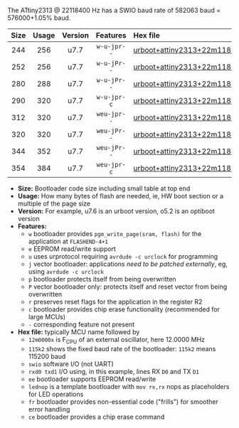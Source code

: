 The ATtiny2313 @ 22118400 Hz has a SWIO baud rate of 582063 baud = 576000+1.05% baud.

|Size|Usage|Version|Features|Hex file|
|:-:|:-:|:-:|:-:|:--|
|244|256|u7.7|`w-u-jpr--`|[urboot+attiny2313+22m1184x++576k0_swio_rxd0_txd1_lednop.hex](https://raw.githubusercontent.com/stefanrueger/urboot.hex/main/mcus/attiny2313/external_oscillator/fcpu+22m1184_Hz/br++576k0_bps/urboot+attiny2313+22m1184x++576k0_swio_rxd0_txd1_lednop.hex)|
|252|256|u7.7|`w-u-jPr--`|[urboot+attiny2313+22m1184x++576k0_swio_rxd0_txd1.hex](https://raw.githubusercontent.com/stefanrueger/urboot.hex/main/mcus/attiny2313/external_oscillator/fcpu+22m1184_Hz/br++576k0_bps/urboot+attiny2313+22m1184x++576k0_swio_rxd0_txd1.hex)|
|280|288|u7.7|`w-u-jPr--`|[urboot+attiny2313+22m1184x++576k0_swio_rxd0_txd1_lednop_fr.hex](https://raw.githubusercontent.com/stefanrueger/urboot.hex/main/mcus/attiny2313/external_oscillator/fcpu+22m1184_Hz/br++576k0_bps/urboot+attiny2313+22m1184x++576k0_swio_rxd0_txd1_lednop_fr.hex)|
|290|320|u7.7|`w-u-jpr-c`|[urboot+attiny2313+22m1184x++576k0_swio_rxd0_txd1_lednop_fr_ce.hex](https://raw.githubusercontent.com/stefanrueger/urboot.hex/main/mcus/attiny2313/external_oscillator/fcpu+22m1184_Hz/br++576k0_bps/urboot+attiny2313+22m1184x++576k0_swio_rxd0_txd1_lednop_fr_ce.hex)|
|312|320|u7.7|`weu-jpr--`|[urboot+attiny2313+22m1184x++576k0_swio_rxd0_txd1_ee_lednop.hex](https://raw.githubusercontent.com/stefanrueger/urboot.hex/main/mcus/attiny2313/external_oscillator/fcpu+22m1184_Hz/br++576k0_bps/urboot+attiny2313+22m1184x++576k0_swio_rxd0_txd1_ee_lednop.hex)|
|320|320|u7.7|`weu-jPr--`|[urboot+attiny2313+22m1184x++576k0_swio_rxd0_txd1_ee.hex](https://raw.githubusercontent.com/stefanrueger/urboot.hex/main/mcus/attiny2313/external_oscillator/fcpu+22m1184_Hz/br++576k0_bps/urboot+attiny2313+22m1184x++576k0_swio_rxd0_txd1_ee.hex)|
|344|352|u7.7|`weu-jPr--`|[urboot+attiny2313+22m1184x++576k0_swio_rxd0_txd1_ee_lednop_fr.hex](https://raw.githubusercontent.com/stefanrueger/urboot.hex/main/mcus/attiny2313/external_oscillator/fcpu+22m1184_Hz/br++576k0_bps/urboot+attiny2313+22m1184x++576k0_swio_rxd0_txd1_ee_lednop_fr.hex)|
|354|384|u7.7|`weu-jpr-c`|[urboot+attiny2313+22m1184x++576k0_swio_rxd0_txd1_ee_lednop_fr_ce.hex](https://raw.githubusercontent.com/stefanrueger/urboot.hex/main/mcus/attiny2313/external_oscillator/fcpu+22m1184_Hz/br++576k0_bps/urboot+attiny2313+22m1184x++576k0_swio_rxd0_txd1_ee_lednop_fr_ce.hex)|

- **Size:** Bootloader code size including small table at top end
- **Usage:** How many bytes of flash are needed, ie, HW boot section or a multiple of the page size
- **Version:** For example, u7.6 is an urboot version, o5.2 is an optiboot version
- **Features:**
  + `w` bootloader provides `pgm_write_page(sram, flash)` for the application at `FLASHEND-4+1`
  + `e` EEPROM read/write support
  + `u` uses urprotocol requiring `avrdude -c urclock` for programming
  + `j` vector bootloader: applications *need to be patched externally*, eg, using `avrdude -c urclock`
  + `p` bootloader protects itself from being overwritten
  + `P` vector bootloader only: protects itself and reset vector from being overwritten
  + `r` preserves reset flags for the application in the register R2
  + `c` bootloader provides chip erase functionality (recommended for large MCUs)
  + `-` corresponding feature not present
- **Hex file:** typically MCU name followed by
  + `12m0000x` is F<sub>CPU</sub> of an external oscillator, here 12.0000 MHz
  + `115k2` shows the fixed baud rate of the bootloader: `115k2` means 115200 baud
  + `swio` software I/O (not UART)
  + `rxd0 txd1` I/O using, in this example, lines RX `D0` and TX `D1`
  + `ee` bootloader supports EEPROM read/write
  + `lednop` is a template bootloader with `mov rx,rx` nops as placeholders for LED operations
  + `fr` bootloader provides non-essential code ("frills") for smoother error handling
  + `ce` bootloader provides a chip erase command
